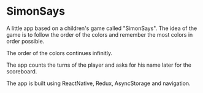 # SimonSays

A little app based on a children's game called "SimonSays".
The idea of the game is to follow the order of the colors and remember the most colors in order possible.

The order of the colors continues infinitly.

The app counts the turns of the player and asks for his name later for the scoreboard.

The app is built using ReactNative, Redux, AsyncStorage and navigation.
